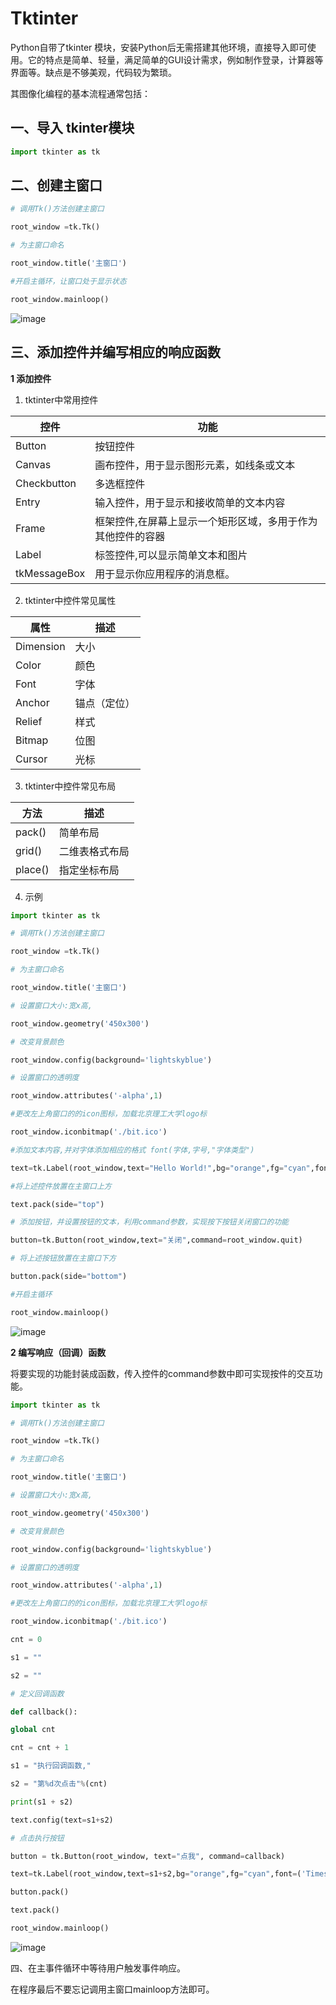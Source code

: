 # Tktinter

Python自带了tkinter 模块，安装Python后无需搭建其他环境，直接导入即可使用。它的特点是简单、轻量，满足简单的GUI设计需求，例如制作登录，计算器等界面等。缺点是不够美观，代码较为繁琐。

其图像化编程的基本流程通常包括：

## 一、导入 tkinter模块
```py
import tkinter as tk
```
## 二、创建主窗口
```py
# 调用Tk()方法创建主窗口

root_window =tk.Tk()

# 为主窗口命名

root_window.title('主窗口')

#开启主循环，让窗口处于显示状态

root_window.mainloop()
```
![image](https://github.com/mmaayybelin/signal-processing_python/blob/main/images/tktinter/image001.png)


## 三、添加控件并编写相应的响应函数

**1 添加控件**

1. tktinter中常用控件

| 控件         | 功能                                                        |
|--------------|-------------------------------------------------------------|
| Button       | 按钮控件                                                    |
| Canvas       | 画布控件，用于显示图形元素，如线条或文本                    |
| Checkbutton  | 多选框控件                                                  |
| Entry        | 输入控件，用于显示和接收简单的文本内容                      |
| Frame        | 框架控件,在屏幕上显示一个矩形区域，多用于作为其他控件的容器 |
| Label        | 标签控件,可以显示简单文本和图片                             |
| tkMessageBox | 用于显示你应用程序的消息框。                                |


2. tktinter中控件常见属性

| 属性      | 描述         |
|-----------|--------------|
| Dimension | 大小         |
| Color     | 颜色         |
| Font      | 字体         |
| Anchor    | 锚点（定位） |
| Relief    | 样式         |
| Bitmap    | 位图         |
| Cursor    | 光标         |


3. tktinter中控件常见布局

| 方法    | 描述           |
|---------|----------------|
| pack()  | 简单布局       |
| grid()  | 二维表格式布局 |
| place() | 指定坐标布局   |


4. 示例
```py
import tkinter as tk

# 调用Tk()方法创建主窗口

root_window =tk.Tk()

# 为主窗口命名

root_window.title('主窗口')

# 设置窗口大小:宽x高,

root_window.geometry('450x300')

# 改变背景颜色

root_window.config(background='lightskyblue')

# 设置窗口的透明度

root_window.attributes('-alpha',1)

#更改左上角窗口的的icon图标，加载北京理工大学logo标

root_window.iconbitmap('./bit.ico')

#添加文本内容,并对字体添加相应的格式 font(字体,字号,"字体类型")

text=tk.Label(root_window,text="Hello World!",bg="orange",fg="cyan",font=('Times', 20, 'bold'))

#将上述控件放置在主窗口上方

text.pack(side="top")

# 添加按钮，并设置按钮的文本，利用command参数，实现按下按钮关闭窗口的功能

button=tk.Button(root_window,text="关闭",command=root_window.quit)

# 将上述按钮放置在主窗口下方

button.pack(side="bottom")

#开启主循环

root_window.mainloop()
```
![image](https://github.com/mmaayybelin/signal-processing_python/blob/main/images/tktinter/image002.png)

**2 编写响应（回调）函数**

将要实现的功能封装成函数，传入控件的command参数中即可实现按件的交互功能。
```py
import tkinter as tk

# 调用Tk()方法创建主窗口

root_window =tk.Tk()

# 为主窗口命名

root_window.title('主窗口')

# 设置窗口大小:宽x高,

root_window.geometry('450x300')

# 改变背景颜色

root_window.config(background='lightskyblue')

# 设置窗口的透明度

root_window.attributes('-alpha',1)

#更改左上角窗口的的icon图标，加载北京理工大学logo标

root_window.iconbitmap('./bit.ico')

cnt = 0

s1 = ""

s2 = ""

# 定义回调函数

def callback():

global cnt

cnt = cnt + 1

s1 = "执行回调函数,"

s2 = "第%d次点击"%(cnt)

print(s1 + s2)

text.config(text=s1+s2)

# 点击执行按钮

button = tk.Button(root_window, text="点我", command=callback)

text=tk.Label(root_window,text=s1+s2,bg="orange",fg="cyan",font=('Times', 20, 'bold'))

button.pack()

text.pack()

root_window.mainloop()
```
![image](https://github.com/mmaayybelin/signal-processing_python/blob/main/images/tktinter/image003.png)

四、在主事件循环中等待用户触发事件响应。

在程序最后不要忘记调用主窗口mainloop方法即可。

